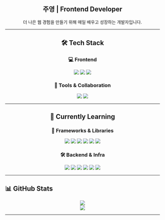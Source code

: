 <div align="center">

## 주영 | Frontend Developer
더 나은 웹 경험을 만들기 위해 매일 배우고 성장하는 개발자입니다.

</div>

---
<div align="center">
  
## 🛠️ Tech Stack

### 💻 Frontend
<p>
  <img src="https://img.shields.io/badge/javascript-F7DF1E?style=flat&logo=javascript&logoColor=black" />
  <img src="https://img.shields.io/badge/typescript-3178C6?style=flat&logo=typescript&logoColor=white" />
  <img src="https://img.shields.io/badge/react-61DAFB?style=flat&logo=react&logoColor=black" />
</p>

### 🧰 Tools & Collaboration
<p>
  <img src="https://img.shields.io/badge/github-181717?style=flat&logo=github&logoColor=white" />
  <img src="https://img.shields.io/badge/notion-000000?style=flat&logo=notion&logoColor=white" />
</p>

---

## 🌱 Currently Learning

### 📌 Frameworks & Libraries
<p>
  <img src="https://img.shields.io/badge/next.js-000000?style=flat&logo=nextdotjs&logoColor=white" />
  <img src="https://img.shields.io/badge/zustand-FF6A00?style=flat&logo=zustand&logoColor=white" />
  <img src="https://img.shields.io/badge/reactquery-FF4154?style=flat&logo=reactquery&logoColor=white" />
  <img src="https://img.shields.io/badge/tailwindcss-06B6D4?style=flat&logo=tailwindcss&logoColor=white" />
  <img src="https://img.shields.io/badge/shadcn/ui-000000?style=flat&logo=shadcnui&logoColor=white" />
    <img src="https://img.shields.io/badge/vue.js-0c6d14?style=flat&logo=vuedotjs&logoColor=white" />
</p>

### 🛠️ Backend & Infra
<p>
  <img src="https://img.shields.io/badge/prisma-2D3748?style=flat&logo=prisma&logoColor=white" />
  <img src="https://img.shields.io/badge/supabase-3FCF8E?style=flat&logo=supabase&logoColor=white" />
  <img src="https://img.shields.io/badge/vercel-000000?style=flat&logo=vercel&logoColor=white" />
  <img src="https://img.shields.io/badge/node.js-339933?style=flat&logo=node.js&logoColor=white" />
  <img src="https://img.shields.io/badge/mysql-4479A1?style=flat&logo=mysql&logoColor=white" />
  <img src="https://img.shields.io/badge/python-3776AB?style=flat&logo=python&logoColor=white" />
</p>
</div>

---


## 📊 GitHub Stats

<div align="center">
  <img src="https://github-readme-stats.vercel.app/api?username=1juyoung&show_icons=true&theme=tokyonight" />
  <br />
  <img src="https://github-readme-stats.vercel.app/api/top-langs/?username=1juyoung&layout=compact&theme=tokyonight" />
</div>

---

